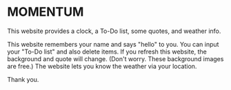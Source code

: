 # MOMENTUM
 
This website provides a clock, a To-Do list, some quotes, and weather info.

This website remembers your name and says "hello" to you.
You can input your "To-Do list" and also delete items.
If you refresh this website, the background and quote will change.
(Don't worry. These background images are free.)
The website lets you know the weather via your location.

Thank you.
